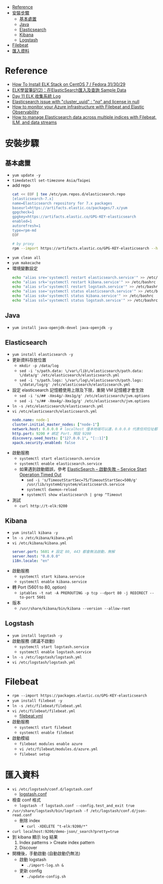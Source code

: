 - [Reference](#reference)
- [安裝步驟](#安裝步驟)
    - [基本處置](#基本處置)
    - [Java](#java)
    - [Elasticsearch](#elasticsearch)
    - [Kibana](#kibana)
    - [Logstash](#logstash)
- [Filebeat](#filebeat)
- [匯入資料](#匯入資料)

# Reference
- [How To Install ELK Stack on CentOS 7 / Fedora 31/30/29](https://computingforgeeks.com/how-to-install-elk-stack-on-centos-fedora/)
- [ELK學習筆記(2)：在ElasticSearch匯入及查詢 Sample Data](https://atceiling.blogspot.com/2018/05/linux3elasticsearch-sample-data.html)
- [Day 11 ELK 收集系統 Log](https://ithelp.ithome.com.tw/articles/10200989)
- [Elasticsearch issue with "cluster_uuid" : "_na_" and license in null](https://stackoverflow.com/questions/67451816/elasticsearch-issue-with-cluster-uuid-na-and-license-in-null)
- [How to monitor your Azure infrastructure with Filebeat and Elastic Observability](https://cloudblogs.microsoft.com/opensource/2021/01/07/how-to-monitor-azure-infrastructure-filebeat-elastic-observability/)
- [How to manage Elasticsearch data across multiple indices with Filebeat, ILM, and data streams](https://www.elastic.co/blog/how-to-manage-elasticsearch-data-multiple-indices-filebeat-ilm-data-streams)

# 安裝步驟
## 基本處置
- `yum update -y`
- `timedatectl set-timezone Asia/Taipei`
- add repo
    ```bash
    cat << EOF | tee /etc/yum.repos.d/elasticsearch.repo
    [elasticsearch-7.x]
    name=Elasticsearch repository for 7.x packages
    baseurl=https://artifacts.elastic.co/packages/7.x/yum
    gpgcheck=1
    gpgkey=https://artifacts.elastic.co/GPG-KEY-elasticsearch
    enabled=1
    autorefresh=1
    type=rpm-md
    EOF

    # by proxy
    rpm --import https://artifacts.elastic.co/GPG-KEY-elasticsearch --httpproxy 10.248.15.8 --httpport 80
    ```
- `yum clean all`
- `yum makecache`
- 環境變數設定
    ```bash
    echo "alias sre='systemctl restart elasticsearch.service'" >> /etc/bashrc
    echo "alias srk='systemctl restart kibana.service'" >> /etc/bashrc
    echo "alias srl='systemctl restart logstash.service'" >> /etc/bashrc
    echo "alias sse='systemctl status elasticsearch.service'" >> /etc/bashrc
    echo "alias ssk='systemctl status kibana.service'" >> /etc/bashrc
    echo "alias ssl='systemctl status logstash.service'" >> /etc/bashrc
    ```

## Java
- `yum install java-openjdk-devel java-openjdk -y`

## Elasticsearch
- `yum install elasticsearch -y`
- 更新資料存放位置
    - `mkdir -p /data/log`
    - `sed -i 's/path.data: \/var\/lib\/elasticsearch/path.data: \/data/g' /etc/elasticsearch/elasticsearch.yml`
    - `sed -i 's/path.logs: \/var\/log\/elasticsearch/path.logs: \/data\/log/g' /etc/elasticsearch/elasticsearch.yml`
- 設定 elasticsearch 記憶體使用上限及下限，重開 VM 記憶體才會生效
    - `sed -i 's/## -Xms4g/-Xms1g/g' /etc/elasticsearch/jvm.options`
    - `sed -i 's/## -Xmx4g/-Xmx1g/g' /etc/elasticsearch/jvm.options`
- `ln -s /etc/elasticsearch/elasticsearch.yml`
- `vi /etc/elasticsearch/elasticsearch.yml`
    ```yml
    node.name: node-1
    cluster.initial_master_nodes: ["node-1"]
    network.host: 0.0.0.0 # localhost 僅本地端可以連，0.0.0.0 代表任何位址都可存取
    http.port: 9200 # 綁定 Port，預設 9200
    discovery.seed_hosts: ["127.0.0.1", "[::1]"]
    xpack.security.enabled: false
    ```
- 啟動服務
    - `systemctl start elasticsearch.service`
    - `systemctl enable elasticsearch.service`
    - 如果遇到啟動錯誤，參考 [ElasticSearch – 啟動失敗 – Service Start Operation Timed Out](https://terryl.in/zh/elasticsearch-service-start-operation-timed-out/)
        - `sed -i 's/TimeoutStartSec=75/TimeoutStartSec=500/g' /usr/lib/systemd/system/elasticsearch.service`
        - `systemctl daemon-reload`
        - `systemctl show elasticsearch | grep ^Timeout`
- 測試
    - `curl http://t-elk:9200`

## Kibana
- `yum install kibana -y`
- `ln -s /etc/kibana/kibana.yml`
- `vi /etc/kibana/kibana.yml`
    ```yml
    server.port: 5601 # 設定 80, 443 都會無法啟動，無解
    server.host: "0.0.0.0"
    i18n.locale: "en"
    ```
- 啟動服務
    - `systemctl start kibana.service`
    - `systemctl enable kibana.service`
- 轉 Port (5601 to 80, option)
    - `iptables -t nat -A PREROUTING -p tcp --dport 80 -j REDIRECT --to-port 5601`
- 版本
    - `/usr/share/kibana/bin/kibana --version --allow-root`

## Logstash
- `yum install logstash -y`
- 啟動服務 (建議不啟動)
    - `systemctl start logstash.service`
    - `systemctl enable logstash.service`
- `ln -s /etc/logstash/logstash.yml`
- `vi /etc/logstash/logstash.yml`

# Filebeat
- `rpm --import https://packages.elastic.co/GPG-KEY-elasticsearch`
- `yum install filebeat -y`
- `ln -s /etc/filebeat/filebeat.yml`
- `vi /etc/filebeat/filebeat.yml`
    - [filebeat.yml](./config/filebeat.yml)
- 啟動服務
    - `systemctl start filebeat`
    - `systemctl enable filebeat`
- 啟動模組
    - `filebeat modules enable azure`
    - `vi /etc/filebeat/modules.d/azure.yml`
    - `filebeat setup`

# 匯入資料
- `vi /etc/logstash/conf.d/logstash.conf`
    - [logstash.conf](./config/logstash.conf)
- 檢查 conf 格式
    - `logstash -f logstash.conf --config.test_and_exit true`
- `/usr/share/logstash/bin/logstash -f /etc/logstash/conf.d/json-read.conf`
    - 刪除 index
        - `curl -XDELETE "t-elk:9200/*"`
- `curl localhost:9200/demo-json/_search?pretty=true`
- 到 kibana 顯示 log 結果
    1. Index patterns > Create index pattern
    2. Discover
- 開機後，手動啟動 (自動啟動仍無法)
    - 啟動 logstash
        - `./import-log.sh &`
    - 更新 config
        - `./update-config.sh`